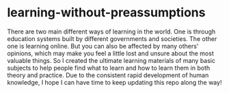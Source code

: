 # learning-without-preassumptions

There are two main different ways of learning in the world. One is through education systems built by different governments and societies. The other one is learning online. But you can also be affected by many others' opinions, which may make you feel a little lost and unsure about the most valuable things. So I created the ultimate learning materials of many basic subjects to help people find what to learn and how to learn them in both theory and practice. Due to the consistent rapid development of human knowledge, I hope I can have time to keep updating this repo along the way!
